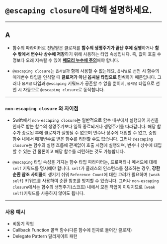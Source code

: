 # `@escaping closure`에 대해 설명하세요.
---
## A
- 함수의 파라미터로 전달받은 클로저를 **함수의 생명주기가 끝난 후에 실행**하거나 **함수 밖에서 변수나 상수에 저장**하기 위해 사용하는 타입 속성입니다. 즉, 값이 호출 수명보다 오래 지속될 수 있어 <U>**메모리 누수에 주의**</U>해야 합니다.

- `@escaping closure`는 `옵셔널`과 함께 사용할 수 없는데요, `옵셔널`로 선언 시 함수의 매개변수 타입을 인식할 때 **클로저가 아닌 옵셔널 타입으로 인식**하기 때문입니다. 그러나 `옵셔널` 타입과 `@escaping` 키워드가 공존할 수 없을 뿐이지, `옵셔널` 타입으로 선언 시 자동으로 `@escaping closure`로 동작합니다.

---

### `non-escaping closure` 와 차이점
- Swift에서 `non-escaping closure`는 일반적으로 함수 내부에서 실행되어 자신을 인자로 받는 함수의 생명주기보다 일찍 종료되거나 생명주기를 따라갑니다. 해당 함수가 종료된 후에 클로저가 실행될 수 없으며 변수나 상수에 대입할 수 없고, 중첩 함수 내에서 매개변수로 받은 함수를 리턴할 수도 없습니다.
그러나 `@escaping closure`는 함수의 실행 흐름에 관계없이 호출 시점에 실행되며, 변수나 상수에 대입할 수 있는 건 물론이고 해당 함수를 리턴하는 것도 가능합니다.

- `@escaping` 타입 속성을 가지는 함수 타입 파라미터는, 프로퍼티나 메서드에 대해 `self` 키워드를 명시해야 합니다. `self`가 클래스의 인스턴스를 참조하는 경우, **강한 순환 참조 사이클**이 생기기 쉬워 `Reference Count`에 대한 고려가 필요하며 `[weak self]` 키워드를 사용하여 순환 참조를 방지할 수 있습니다.
그러나 `non-escaping closure`에서는 함수의 생명주기(스코프) 내에서 모든 작업이 이뤄지므로 `[weak self]`키워드를 사용하지 않아도 됩니다.

---
### 사용 예시
  - 비동기 작업
  - Callback Function 콜백 함수(다른 함수에 인자로 들어간 클로저)
  - Delegate Pattern 딜리게이트 패턴

